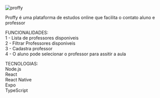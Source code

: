 ![proffy](https://user-images.githubusercontent.com/63512716/112360892-92819d00-8cb1-11eb-8976-3eb3cebc43ce.png)

Proffy é uma plataforma de estudos online que facilita o contato aluno e professor

FUNCIONALIDADES: </br>
1 - Lista de professores disponiveis</br>
2 - Filtrar Professores disponiveis</br>
3 - Cadastra professor</br>
4 - O aluno pode selecionar o professor para assitir a aula

TECNOLOGIAS: </br>
Node.js</br>
React</br>
React Native</br>
Expo</br>
TypeScript
